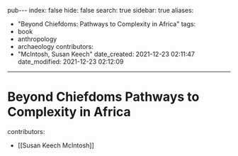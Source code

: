 pub---
index: false
hide: false
search: true
sidebar: true
aliases:
- "Beyond Chiefdoms: Pathways to Complexity in Africa"
tags:
- book
- anthropology
- archaeology
contributors:
- "McIntosh, Susan Keech"
date_created: 2021-12-23 02:11:47
date_modified: 2021-12-23 02:12:09
---

# Beyond Chiefdoms Pathways to Complexity in Africa

contributors:
- [[Susan Keech McIntosh]]

<!-- ![](Susan%20Keech%20McIntosh%20-%20Beyond%20Chiefdoms_%20Pathways%20to%20Complexity%20in%20Africa%20(New%20Directions%20in%20Archaeology)%20(2005).pdf) -->
